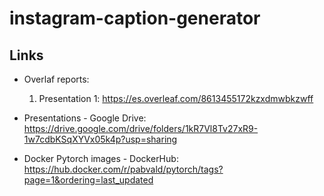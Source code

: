 # instagram-caption-generator


## Links 

- Overlaf reports:
  1. Presentation 1: https://es.overleaf.com/8613455172kzxdmwbkzwff

- Presentations - Google Drive: https://drive.google.com/drive/folders/1kR7Vl8Tv27xR9-1w7cdbKSqXYVx05k4p?usp=sharing

- Docker Pytorch images -  DockerHub: https://hub.docker.com/r/pabvald/pytorch/tags?page=1&ordering=last_updated
